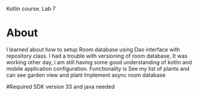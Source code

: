 Kotlin course. Lab 7

# About
I learned about how to setup Room database using Dao interface with repository class.
I had a trouble with versioning of room database, It was working other day, i am still having some good understanding of kotlin and mobile application configuration.
Functionality is See my list of plants and  
can see garden view and plant
Implement async room database

#Required
SDK version 33 and java needed